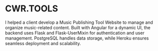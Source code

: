 # CWR.TOOLS
I helped a client develop a Music Publishing Tool Website to manage and organize music-related content. Built with Angular for a dynamic UI, the backend uses Flask and Flask-UserMixin for authentication and user management. PostgreSQL handles data storage, while Heroku ensures seamless deployment and scalability.
